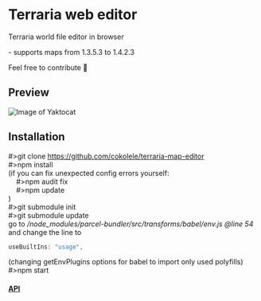 <!--
  Title: terraria web editor
  Description: Terraria world file editor in browser
  Author: cokolele
  Tags: terraria, world file, file structure, file dumper, file format, documentation, data, parsing, parser, map viewer, tool, javascript, node, browser, saver, editor, save, edit
  -->

# Terraria web editor

Terraria world file editor in browser

\- supports maps from 1.3.5.3 to 1.4.2.3

Feel free to contribute 🌳

## Preview

![Image of Yaktocat](https://raw.githubusercontent.com/cokolele/terraria-web-editor/master/preview.png)

## Installation

\#>git clone https://github.com/cokolele/terraria-map-editor
<br>\#>npm install
<br>(if you can fix unexpected config errors yourself:
<br>&nbsp;&nbsp;&nbsp;&nbsp;\#>npm audit fix
<br>&nbsp;&nbsp;&nbsp;&nbsp;\#>npm update
<br>)
<br>\#>git submodule init
<br>\#>git submodule update
<br>go to */node_modules/parcel-bundler/src/transforms/babel/env.js @line 54* and change the line to<br>
```javascript
useBuiltIns: "usage",
```
(changing getEnvPlugins options for babel to import only used polyfills)
<br>\#>npm start

#### [API](https://github.com/cokolele/terraria-map-editor-api "terraria-map-editor-api")


